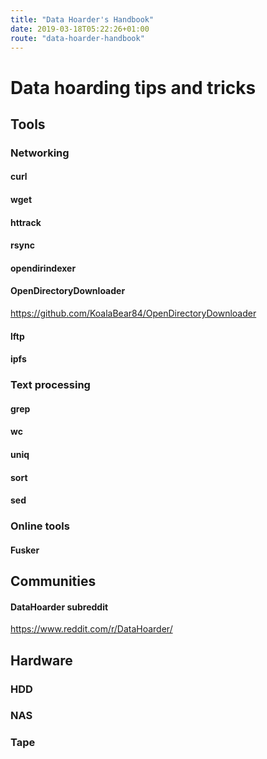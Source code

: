 ```yaml
---
title: "Data Hoarder's Handbook"
date: 2019-03-18T05:22:26+01:00
route: "data-hoarder-handbook"
---
```


# Data hoarding tips and tricks

## Tools

### Networking

#### curl

#### wget

#### httrack

#### rsync

#### opendirindexer

#### OpenDirectoryDownloader

https://github.com/KoalaBear84/OpenDirectoryDownloader

#### lftp

#### ipfs

### Text processing

#### grep

#### wc

#### uniq

#### sort

#### sed

### Online tools

#### Fusker

## Communities

#### DataHoarder subreddit

https://www.reddit.com/r/DataHoarder/

## Hardware

### HDD

### NAS

### Tape
